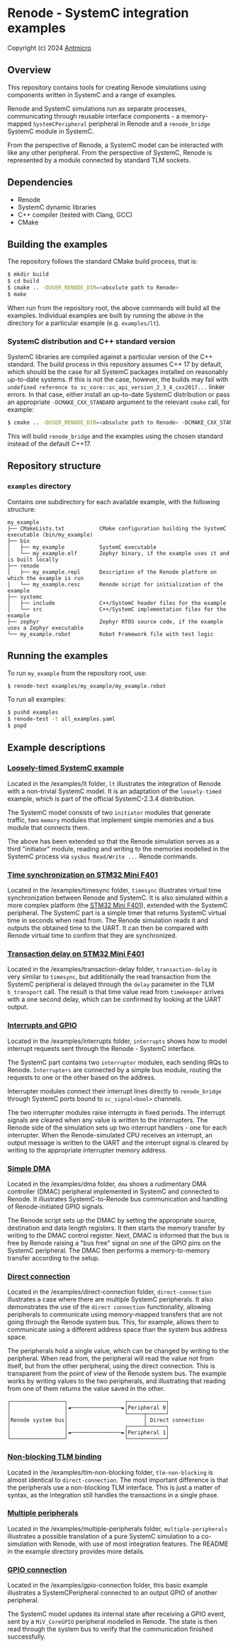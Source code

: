 # Renode - SystemC integration examples

Copyright (c) 2024 [Antmicro](https://www.antmicro.com)

## Overview

This repository contains tools for creating Renode simulations using
components written in SystemC and a range of examples.

Renode and SystemC simulations run as separate processes, communicating
through reusable interface components - a memory-mapped `SystemCPeripheral`
peripheral in Renode and a `renode_bridge` SystemC module in SystemC.

From the perspective of Renode, a SystemC model can be interacted with like any
other peripheral. From the perspective of SystemC, Renode is represented
by a module connected by standard TLM sockets.

## Dependencies

-   Renode
-   SystemC dynamic libraries
-   C++ compiler (tested with Clang, GCC)
-   CMake

## Building the examples

The repository follows the standard CMake build process, that is:
``` bash
$ mkdir build
$ cd build
$ cmake .. -DUSER_RENODE_DIR=<absolute path to Renode>
$ make
```

When run from the repository root, the above commands will build all the examples.
Individual examples are built by running the above in the directory for
a particular example (e.g. `examples/lt`).

### SystemC distribution and C++ standard version

SystemC libraries are compiled against a particular version of the C++
standard. The build process in this repository assumes C++ 17 by default, which
should be the case for all SystemC packages installed on reasonably
up-to-date systems. If this is not the case, however, the builds may fail with
`undefined reference to sc_core::sc_api_version_2_3_4_cxx2017...` linker
errors. In that case, either install an up-to-date SystemC distribution
or pass an appropriate `-DCMAKE_CXX_STANDARD` argument to the relevant `cmake`
call, for example:

``` bash
$ cmake .. -DUSER_RENODE_DIR=<absolute path to Renode> -DCMAKE_CXX_STANDARD=14
```

This will build `renode_bridge` and the examples using the chosen
standard instead of the default C++17.

## Repository structure

### `examples` directory

Contains one subdirectory for each available example, with the following
structure:

``` raw
my_example
├── CMakeLists.txt           CMake configuration building the SystemC executable (bin/my_example)
├── bin
│   ├── my_example           SystemC executable
│   └── my_example.elf       Zephyr binary, if the example uses it and is built locally
├── renode
│   ├── my_example.repl      Description of the Renode platform on which the example is run
│   └── my_example.resc      Renode script for initialization of the example 
├── systemc
│   ├── include              C++/SystemC header files for the example
│   └── src                  C++/SystemC implementation files for the example
├── zephyr                   Zephyr RTOS source code, if the example uses a Zephyr executable
└── my_example.robot         Robot Framework file with test logic
```

## Running the examples

To run `my_example` from the repository root, use:

```bash
$ renode-test examples/my_example/my_example.robot
```

To run all examples:

``` bash
$ pushd examples
$ renode-test -t all_examples.yaml
$ popd
```

## Example descriptions

### [Loosely-timed SystemC example](examples/lt)

Located in the /examples/lt folder, `lt` illustrates the integration of Renode with a non-trivial SystemC
model. It is an adaptation of the `loosely-timed` example, which is part of the
official SystemC-2.3.4 distribution.

The SystemC model consists of two `initiator` modules that generate traffic, two
`memory` modules that implement simple memories and a bus module that connects
them.

The above has been extended so that the Renode simulation serves as a third
"initiator" module, reading and writing to the memories modelled in the
SystemC process via `sysbus Read/Write ...` Renode commands.

### [Time synchronization on STM32 Mini F401](examples/timesync/)

Located in the /examples/timesync folder, `timesync` illustrates virtual time synchronization between Renode and
SystemC. It is also simulated within a more complex platform (the [STM32 Mini
F401](https://renodepedia.renode.io/boards/stm32f401_mini/?view=software&demo=hello_world)),
extended with the SystemC peripheral. The SystemC part is a simple timer that
returns SystemC virtual time in seconds when read from. The Renode simulation
reads it and outputs the obtained time to the UART. It can then be compared with
Renode virtual time to confirm that they are synchronized.

### [Transaction delay on STM32 Mini F401](examples/transaction-delay)

Located in the /examples/transaction-delay folder, `transaction-delay` is very similar to `timesync`, but additionally the
read transaction from the SystemC peripheral is delayed through the `delay`
parameter in the TLM `b_transport` call. The result is that time value read
from `timekeeper` arrives with a one second delay, which can be confirmed by
looking at the UART output.

### [Interrupts and GPIO](examples/interrupts)

Located in the /examples/interrupts folder, `interrupts`  shows how to model interrupt requests sent through the Renode -
SystemC interface.

The SystemC part contains two `interrupter` modules, each sending IRQs to Renode.
`Interrupters` are connected by a simple bus module, routing the requests
to one or the other based on the address.

Interrupter modules connect their interrupt lines directly to `renode_bridge`
through SystemC ports bound to `sc_signal<bool>` channels.

The two interrupter modules raise interrupts in fixed periods. The interrupt
signals are cleared when any value is written to the interrupters. The Renode side
of the simulation sets up two interrupt handlers - one for each interrupter.
When the Renode-simulated CPU receives an interrupt, an output message is
written to the UART and the interrupt signal is cleared by writing to the
appropriate interrupter memory address.

### [Simple DMA](examples/dma)

Located in the /examples/dma folder, `dma` shows a rudimentary DMA controller (DMAC) peripheral implemented in
SystemC and connected to Renode. It illustrates SystemC-to-Renode bus
communication and handling of Renode-initiated GPIO signals.

The Renode script sets up the DMAC by setting the appropriate source, destination
and data length registers. It then starts the memory transfer by writing to the
DMAC control register. Next, DMAC is informed that the bus is free by Renode
raising a "bus free" signal on one of the GPIO pins on the SystemC
peripheral. The DMAC then performs a memory-to-memory transfer according to the
setup.

### [Direct connection](examples/direct-connection)

Located in the /examples/direct-connection folder, `direct-connection` illustrates a case where there are multiple SystemC peripherals.
It also demonstrates the use of the `direct connection` functionality, allowing
peripherals to communicate using memory-mapped transfers that are not going through the
Renode system bus. This, for example, allows them to communicate using a
different address space than the system bus address space.

The peripherals hold a single value, which can be changed by writing to the
peripheral. When read from, the peripheral will read the value not from itself,
but from the other peripheral, using the direct connection. This is transparent from
the point of view of the Renode system bus. The example works by writing values
to the two peripherals, and illustrating that reading from one of them returns
the value saved in the other.

``` raw
┌─────────────────┐                  ┌────────────┐
│                 │◄────────────────►│Peripheral 0│
│                 │                  └─────┬──────┘
│Renode system bus│                        │ Direct connection
│                 │                  ┌─────┴──────┐
│                 │◄────────────────►│Peripheral 1│
└─────────────────┘                  └────────────┘
```

### [Non-blocking TLM binding](examples/tlm-non-blocking)

Located in the /examples/tlm-non-blocking folder, `tlm-non-blocking` is almost identical to `direct-connection`. The most important
difference is that the peripherals use a non-blocking TLM interface. This is just
a matter of syntax, as the integration still handles the transactions in a
single phase.

### [Multiple peripherals](examples/multiple-peripherals)

Located in the /examples/multiple-peripherals folder, `multiple-peripherals` illustrates a possible translation of a pure SystemC simulation to
a co-simulation with Renode, with use of most integration features. The README in
the example directory provides more details.

### [GPIO connection](examples/gpio-connection)

Located in the /examples/gpio-connection folder, this basic example illustrates a SystemCPeripheral connected to an output GPIO of another peripheral.

The SystemC model updates its internal state after receiving a GPIO event, sent by a `MiV_CoreGPIO` peripheral modelled in Renode. The state is then read
through the system bus to verify that the communication finished successfully.
